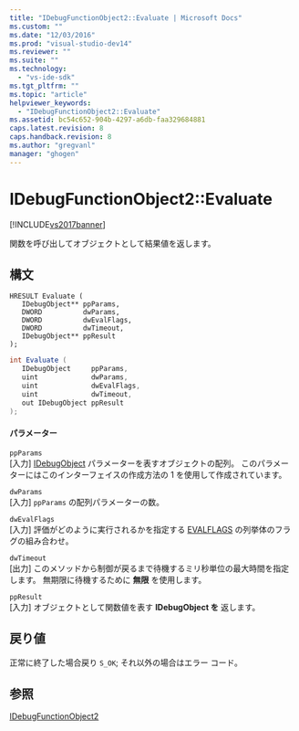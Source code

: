 ```yaml
---
title: "IDebugFunctionObject2::Evaluate | Microsoft Docs"
ms.custom: ""
ms.date: "12/03/2016"
ms.prod: "visual-studio-dev14"
ms.reviewer: ""
ms.suite: ""
ms.technology: 
  - "vs-ide-sdk"
ms.tgt_pltfrm: ""
ms.topic: "article"
helpviewer_keywords: 
  - "IDebugFunctionObject2::Evaluate"
ms.assetid: bc54c652-904b-4297-a6db-faa329684881
caps.latest.revision: 8
caps.handback.revision: 8
ms.author: "gregvanl"
manager: "ghogen"
---
```

# IDebugFunctionObject2::Evaluate
[!INCLUDE[vs2017banner](../../../code-quality/includes/vs2017banner.md)]

関数を呼び出してオブジェクトとして結果値を返します。  
  
## 構文  
  
```cpp#  
HRESULT Evaluate (  
   IDebugObject** ppParams,  
   DWORD          dwParams,  
   DWORD          dwEvalFlags,  
   DWORD          dwTimeout,  
   IDebugObject** ppResult  
);  
```  
  
```c#  
int Evaluate (  
   IDebugObject     ppParams,  
   uint             dwParams,  
   uint             dwEvalFlags,  
   uint             dwTimeout,  
   out IDebugObject ppResult  
);  
```  
  
#### パラメーター  
 `ppParams`  
 \[入力\] [IDebugObject](../../../extensibility/debugger/reference/idebugobject.md) パラメーターを表すオブジェクトの配列。  このパラメーターにはこのインターフェイスの作成方法の 1 を使用して作成されています。  
  
 `dwParams`  
 \[入力\] `ppParams` の配列パラメーターの数。  
  
 `dwEvalFlags`  
 \[入力\] 評価がどのように実行されるかを指定する [EVALFLAGS](../../../extensibility/debugger/reference/evalflags.md) の列挙体のフラグの組み合わせ。  
  
 `dwTimeout`  
 \[出力\] このメソッドから制御が戻るまで待機するミリ秒単位の最大時間を指定します。  無期限に待機するために  **無限**  を使用します。  
  
 `ppResult`  
 \[入力\] オブジェクトとして関数値を表す **IDebugObject を**  返します。  
  
## 戻り値  
 正常に終了した場合戻り `S_OK`; それ以外の場合はエラー コード。  
  
## 参照  
 [IDebugFunctionObject2](../../../extensibility/debugger/reference/idebugfunctionobject2.md)